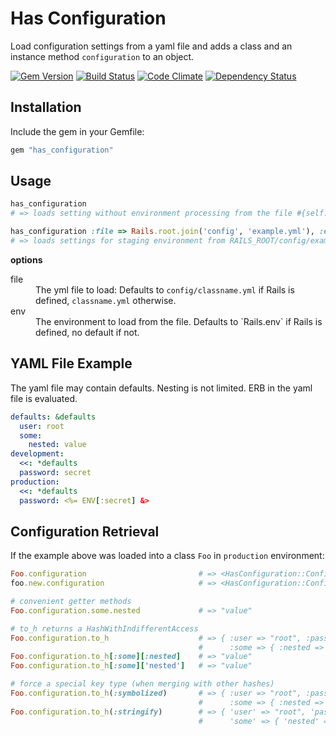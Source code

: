 Has Configuration
=================

Load configuration settings from a yaml file and adds a class and an instance method `configuration` to an object.

[![Gem Version](https://badge.fury.io/rb/has_configuration.png)](http://badge.fury.io/rb/has_configuration)
[![Build Status](https://travis-ci.org/spickermann/has_configuration.png)](https://travis-ci.org/spickermann/has_configuration)
[![Code Climate](https://codeclimate.com/github/spickermann/has_configuration.png)](https://codeclimate.com/github/spickermann/has_configuration)
[![Dependency Status](https://gemnasium.com/spickermann/has_configuration.png)](https://gemnasium.com/spickermann/has_configuration)

Installation
------------

Include the gem in your Gemfile:

```ruby
gem "has_configuration"
```

Usage
-----

```ruby
has_configuration
# => loads setting without environment processing from the file #{self.class.name.downcase}.yml

has_configuration :file => Rails.root.join('config', 'example.yml'), :env => 'staging'
# => loads settings for staging environment from RAILS_ROOT/config/example.yml file
```

**options**

<dl>
<dt>file</dt>
<dd>
  The yml file to load: Defaults to <code>config/classname.yml</code> if Rails is
  defined, <code>classname.yml</code> otherwise.
</dd>
<dt>env</dt>
<dd>
  The environment to load from the file. Defaults to `Rails.env` if Rails is defined, no default if not.
</dd>

YAML File Example
-----------------

The yaml file may contain defaults. Nesting is not limited. ERB in the yaml file is evaluated.

```yaml
defaults: &defaults
  user: root
  some:
    nested: value
development:
  <<: *defaults
  password: secret
production:
  <<: *defaults
  password: <%= ENV[:secret] &>
```

Configuration Retrieval
-----------------------

If the example above was loaded into a class `Foo` in `production` environment:

```ruby
Foo.configuration                         # => <HasConfiguration::Configuration:0x00...>
foo.new.configuration                     # => <HasConfiguration::Configuration:0x00...>

# convenient getter methods
Foo.configuration.some.nested             # => "value"

# to_h returns a HashWithIndifferentAccess
Foo.configuration.to_h                    # => { :user => "root", :password => "prod-secret"
                                          #      :some => { :nested => "value" } }
Foo.configuration.to_h[:some][:nested]    # => "value"
Foo.configuration.to_h[:some]['nested']   # => "value"

# force a special key type (when merging with other hashes)
Foo.configuration.to_h(:symbolized)       # => { :user => "root", :password => "prod-secret"
                                          #      :some => { :nested => "value" } }
Foo.configuration.to_h(:stringify)        # => { 'user' => "root", 'password' => "prod-secret"
                                          #      'some' => { 'nested' => "value" } }
```
